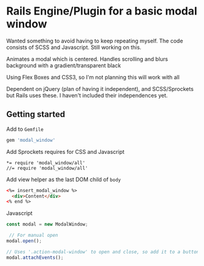 # Rails Engine/Plugin for a basic modal window

Wanted something to avoid having to keep repeating myself. The code consists of SCSS and Javascript. Still working on this.

Animates a modal which is centered. Handles scrolling and blurs background with a gradient/transparent black

Using Flex Boxes and CSS3, so I'm not planning this will work with all

Dependent on jQuery (plan of having it independent), and SCSS/Sprockets but Rails uses these. I haven't included their independences yet.

## Getting started

Add to `Gemfile`
```ruby
gem 'modal_window'
```

Add Sprockets requires for CSS and Javascript
```
*= require 'modal_window/all'
//= require 'modal_window/all'
```

Add view helper as the last DOM child of `body`
```html
<%= insert_modal_window %>
  <div>Content</div>
<% end %>
```

Javascript
```javascript
const modal = new ModalWindow;

 // For manual open
modal.open();

// Uses '.action-modal-window' to open and close, so add it to a button
modal.attachEvents(); 
```